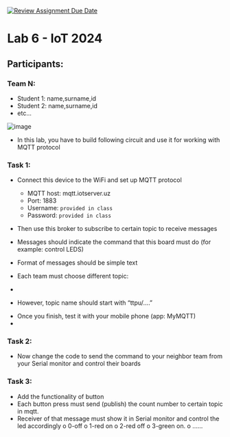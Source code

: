 [![Review Assignment Due Date](https://classroom.github.com/assets/deadline-readme-button-22041afd0340ce965d47ae6ef1cefeee28c7c493a6346c4f15d667ab976d596c.svg)](https://classroom.github.com/a/4J8mXtke)
# Lab 6 - IoT 2024

## Participants:

### Team N: 

* Student 1: name,surname,id
* Student 2: name,surname,id
* etc...

![image](https://github.com/user-attachments/assets/9f94b187-9fac-4146-b95c-6dae9a4684d9)

* In this lab, you have to build following circuit and use it for working with MQTT protocol

### Task 1:
- Connect this device to the WiFi and set up MQTT protocol
  - MQTT host: mqtt.iotserver.uz
  - Port: 1883
  - Username: `provided in class`
  - Password: `provided in class`
    
- Then use this broker to subscribe to certain topic to receive messages
- Messages should indicate the command that this board must do (for example: control LEDS)
- Format of messages should be simple text
- Each team must choose different topic:
- 
* However, topic name should start with “ttpu/….”
- Once you finish, test it with your mobile phone (app: MyMQTT)
-
### Task 2:
- Now change the code to send the command to your neighbor team from your Serial monitor and control
their boards


### Task 3:
- Add the functionality of button
- Each button press must send (publish) the count number to certain topic in mqtt.
- Receiver of that message must show it in Serial monitor and control the led accordingly
o 0-off
o 1-red on
o 2-red off
o 3-green on.
o ……
